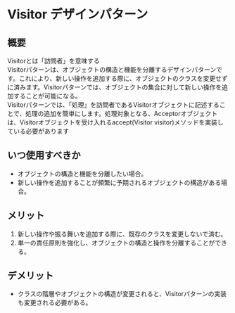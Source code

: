 # Visitor デザインパターン

## 概要

Visitorとは「訪問者」を意味する  
Visitorパターンは、オブジェクトの構造と機能を分離するデザインパターンです。これにより、新しい操作を追加する際に、オブジェクトのクラスを変更せずに済みます。Visitorパターンでは、オブジェクトの集合に対して新しい操作を追加することが可能になる。  
Visitorパターンでは、「処理」を訪問者であるVisitorオブジェクトに記述することで、処理の追加を簡単にします。処理対象となる、Acceptorオブジェクトは、Visitorオブジェクトを受け入れるaccept(Visitor visitor)メソッドを実装している必要があります

## いつ使用すべきか

- オブジェクトの構造と機能を分離したい場合。
- 新しい操作を追加することが頻繁に予期されるオブジェクトの構造がある場合。

## メリット

1. 新しい操作や振る舞いを追加する際に、既存のクラスを変更しないで済む。
2. 単一の責任原則を強化し、オブジェクトの構造と操作を分離することができる。

## デメリット

- クラスの階層やオブジェクトの構造が変更されると、Visitorパターンの実装も変更される必要がある。

